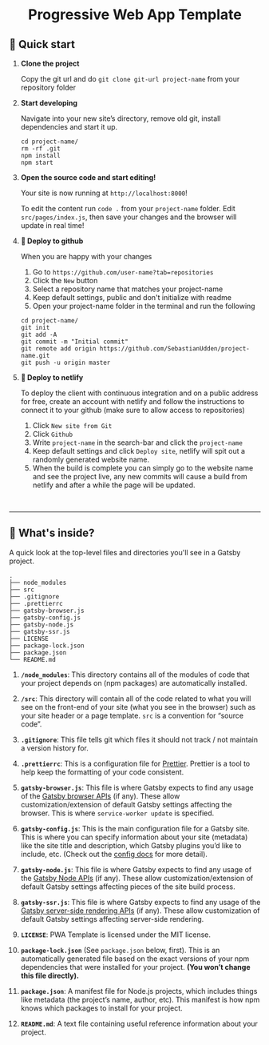 <h1 align="center">
  Progressive Web App Template
</h1>

## 🚀 Quick start

1.  **Clone the project**

    Copy the git url and do `git clone git-url project-name` from your repository folder

1.  **Start developing**

    Navigate into your new site’s directory, remove old git, install dependencies and start it up.

    ```shell
    cd project-name/
    rm -rf .git
    npm install
    npm start
    ```

1.  **Open the source code and start editing!**

    Your site is now running at `http://localhost:8000`!

    To edit the content run `code .` from your `project-name` folder. Edit `src/pages/index.js`, then save your changes and the browser will update in real time!

1.  **💫 Deploy to github**

    When you are happy with your changes

    1. Go to `https://github.com/user-name?tab=repositories`
    1. Click the `New` button
    1. Select a repository name that matches your project-name
    1. Keep default settings, public and don't initialize with readme
    1. Open your project-name folder in the terminal and run the following

    ```shell
    cd project-name/
    git init
    git add -A
    git commit -m "Initial commit"
    git remote add origin https://github.com/SebastianUdden/project-name.git
    git push -u origin master
    ```

1.  **💫 Deploy to netlify**

    To deploy the client with continuous integration and on a public address for free, create an account with netlify and follow the instructions to connect it to your github (make sure to allow access to repositories)

    1. Click `New site from Git`
    1. Click `Github`
    1. Write `project-name` in the search-bar and click the `project-name`
    1. Keep default settings and click `Deploy site`, netlify will spit out a randomly generated website name.
    1. When the build is complete you can simply go to the website name and see the project live, any new commits will cause a build from netlify and after a while the page will be updated.

<br>
<hr>

## 🧐 What's inside?

A quick look at the top-level files and directories you'll see in a Gatsby project.

    .
    ├── node_modules
    ├── src
    ├── .gitignore
    ├── .prettierrc
    ├── gatsby-browser.js
    ├── gatsby-config.js
    ├── gatsby-node.js
    ├── gatsby-ssr.js
    ├── LICENSE
    ├── package-lock.json
    ├── package.json
    └── README.md

1.  **`/node_modules`**: This directory contains all of the modules of code that your project depends on (npm packages) are automatically installed.

2.  **`/src`**: This directory will contain all of the code related to what you will see on the front-end of your site (what you see in the browser) such as your site header or a page template. `src` is a convention for “source code”.

3.  **`.gitignore`**: This file tells git which files it should not track / not maintain a version history for.

4.  **`.prettierrc`**: This is a configuration file for [Prettier](https://prettier.io/). Prettier is a tool to help keep the formatting of your code consistent.

5.  **`gatsby-browser.js`**: This file is where Gatsby expects to find any usage of the [Gatsby browser APIs](https://www.gatsbyjs.org/docs/browser-apis/) (if any). These allow customization/extension of default Gatsby settings affecting the browser. This is where `service-worker update` is specified.

6.  **`gatsby-config.js`**: This is the main configuration file for a Gatsby site. This is where you can specify information about your site (metadata) like the site title and description, which Gatsby plugins you’d like to include, etc. (Check out the [config docs](https://www.gatsbyjs.org/docs/gatsby-config/) for more detail).

7.  **`gatsby-node.js`**: This file is where Gatsby expects to find any usage of the [Gatsby Node APIs](https://www.gatsbyjs.org/docs/node-apis/) (if any). These allow customization/extension of default Gatsby settings affecting pieces of the site build process.

8.  **`gatsby-ssr.js`**: This file is where Gatsby expects to find any usage of the [Gatsby server-side rendering APIs](https://www.gatsbyjs.org/docs/ssr-apis/) (if any). These allow customization of default Gatsby settings affecting server-side rendering.

9.  **`LICENSE`**: PWA Template is licensed under the MIT license.

10. **`package-lock.json`** (See `package.json` below, first). This is an automatically generated file based on the exact versions of your npm dependencies that were installed for your project. **(You won’t change this file directly).**

11. **`package.json`**: A manifest file for Node.js projects, which includes things like metadata (the project’s name, author, etc). This manifest is how npm knows which packages to install for your project.

12. **`README.md`**: A text file containing useful reference information about your project.

